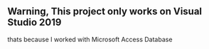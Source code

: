 ## Warning, This project only works on Visual Studio 2019

thats because I worked with Microsoft Access Database 
